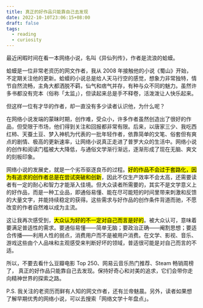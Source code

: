 ```yaml
---
title: 真正的好作品只能靠自己去发现
date: 2022-10-10T23:06:15+08:00
draft: false
tags:
  - reading
  - curiosity
---
```


最近闲暇时间在看一本网络小说，名叫《异仙列传》，作者是流浪的蛤蟆。

蛤蟆是一位非常老资历的网文作者，我从 2008 年接触他的小说《蜀山》开始，不定期关注他的更新。蛤蟆的小说总是给人天马行空的感觉，想象力非常独特，情节自然流畅，主角大都洒脱不羁，仙气和痞气并存，有种与众不同的魅力。虽然许多书都没有完本（俗称「太监」），但读起来总是手不释卷，活泼泼让人快乐起来。

但这样一位有才华的作者，却一直没有多少读者认识他，为什么呢？

在网络小说发端的蒙昧时期，创作难，受众小，许多作者虽然创造出了很好的作品，但受限于市场，他们得到关注和回报都非常有限。后来，以唐家三少、我吃西红柿、天蚕土豆、梦入神机为代表的一批年轻作者，依靠简单的文笔、俗套但有爽点的剧情、极高的更新速率，让网络小说真正走进了普罗大众的生活中。网络小说的创作和阅读门槛被大大降低，与通俗文学渐行渐远，逐渐形成了现在无脑、爽文的刻板印象。

网络小说的发展史，就是一个劣币驱逐良币的过程。<mark>好的作品不会过于套路化，因为有追求的创作者总是在尝试突破和创新</mark>，因此不仅生产效率不会太高，还需要读者有一定的耐心和智力才能渐入佳境。但大众读者所需要的，其实不是文学意义上的好作品，而是一种工业品，即通俗易懂、能在尽可能短的时间里带来刺激和反馈的大量文字，并能持续稳定的获得。这些需求与好作品的创作条件背道而驰，不愿改变的作者自然难以成为主流。

这让我再次感受到，<mark>大众认为好的不一定对自己而言是好的</mark>。被大众认可，意味着要满足普适性的需求。要通俗易懂——简单无脑；要政治正确——阉割思想；要适合传播——利用人性的弱点，消费用户而不是被用户消费。在文学、影视、音乐、游戏这些由个人品味和主观感受来判断好坏的领域，普适很可能是对自己而言的不适。

所以，不要去看什么豆瓣电影 Top 250、网易云音乐热门推荐、Steam 畅销周榜了，
真正的好作品只能靠自己去发现。保持好奇心和对美的追求，它们会带你走向精神世界的探索之路。

P.S. 我关注的老资历而鲜有人知的网文作者，还有兰帝魅晨。另外，读者如果想了解早期优秀的网络小说，可以去搜索「网络文学十年盘点」。